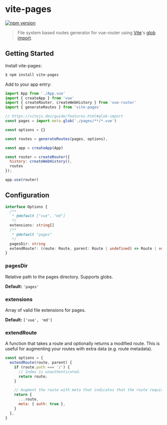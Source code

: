 # vite-pages


[![npm version](https://img.shields.io/npm/v/vite-pages)](https://www.npmjs.com/package/vite-pages)

> File system based routes generator for vue-router using [Vite](https://github.com/vitejs/vite)'s [glob import](https://vitejs.dev/guide/features.html#glob-import).

## Getting Started

Install vite-pages:

```bash
$ npm install vite-pages
```

Add to your app entry:

```js
import App from './App.vue'
import { createApp } from 'vue'
import { createRouter, createWebHistory } from 'vue-router'
import { generateRoutes } from 'vite-pages'

// https://vitejs.dev/guide/features.html#glob-import
const pages = import.meta.glob('./pages/**/*.vue')

const options = {}

const routes = generateRoutes(pages, options),

const app = createApp(App)

const router = createRouter({
  history: createWebHistory(),
  routes
});

app.use(router)
```

## Configuration

```ts
interface Options {
  /**
   * @default ["vue", "md"]
   */
  extensions: string[]
  /**
   * @default "pages"
   */
  pagesDir: string
  extendRoute?: (route: Route, parent: Route | undefined) => Route | void
}
```

### pagesDir

Relative path to the pages directory. Supports globs.

**Default:** `'pages'`

### extensions

Array of valid file extensions for pages.

**Default:** `['vue', 'md']`

### extendRoute

A function that takes a route and optionally returns a modified route. This is useful for augmenting your routes with extra data (e.g. route metadata).

```js
const options = {
  extendRoute(route, parent) {
    if (route.path === '/') {
      // Index is unauthenticated.
      return route;
    }

    // Augment the route with meta that indicates that the route requires authentication.
    return {
      ...route,
      meta: { auth: true },
    }
  },
}
```
